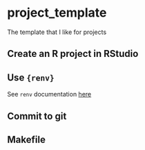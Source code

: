 # project_template
The template that I like for projects

## Create an R project in RStudio

## Use `{renv}`
See `renv` documentation [here]([url](https://rstudio.github.io/renv/articles/renv.html))

## Commit to git

## Makefile
